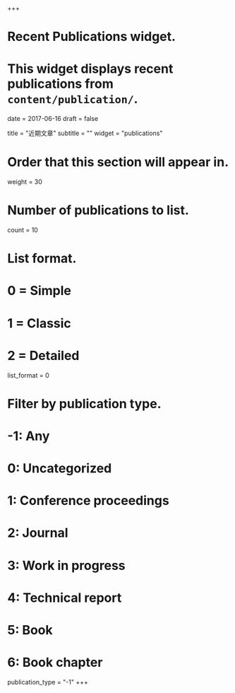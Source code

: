 +++
# Recent Publications widget.
# This widget displays recent publications from `content/publication/`.

date = 2017-06-16
draft = false

title = "近期文章"
subtitle = ""
widget = "publications"

# Order that this section will appear in.
weight = 30

# Number of publications to list.
count = 10

# List format.
#   0 = Simple
#   1 = Classic
#   2 = Detailed
list_format = 0

# Filter by publication type.
# -1: Any
#  0: Uncategorized
#  1: Conference proceedings
#  2: Journal
#  3: Work in progress
#  4: Technical report
#  5: Book
#  6: Book chapter
publication_type = "-1"
+++

